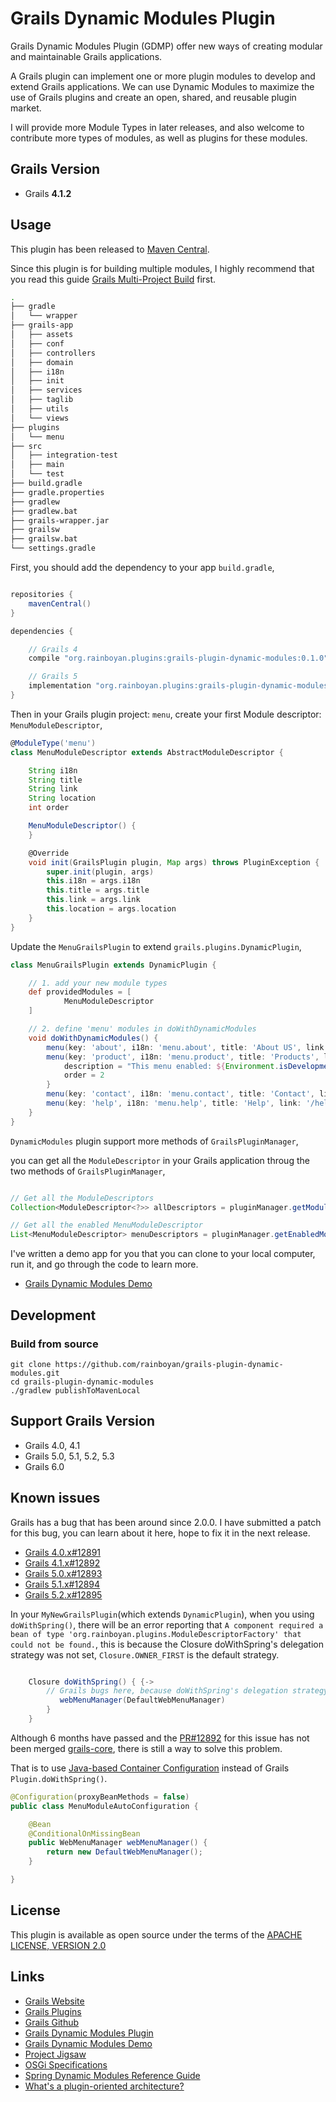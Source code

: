 # Grails Dynamic Modules Plugin

Grails Dynamic Modules Plugin (GDMP) offer new ways of creating modular and maintainable Grails applications.

A Grails plugin can implement one or more plugin modules to develop and extend Grails applications.
We can use Dynamic Modules to maximize the use of Grails plugins and create an open, shared, and reusable plugin market.

I will provide more Module Types in later releases, and also welcome to contribute more types of modules, as well as plugins for these modules.

## Grails Version

- Grails **4.1.2**

## Usage

This plugin has been released to [Maven Central](https://central.sonatype.com/artifact/org.rainboyan.plugins/grails-plugin-dynamic-modules).

Since this plugin is for building multiple modules, I highly recommend that you read this guide [Grails Multi-Project Build](https://guides.grails.org/grails-multi-project-build/guide/index.html) first. 


```bash
.
├── gradle
│   └── wrapper
├── grails-app
│   ├── assets
│   ├── conf
│   ├── controllers
│   ├── domain
│   ├── i18n
│   ├── init
│   ├── services
│   ├── taglib
│   ├── utils
│   └── views
├── plugins
│   └── menu
├── src
│   ├── integration-test
│   ├── main
│   └── test
├── build.gradle
├── gradle.properties
├── gradlew
├── gradlew.bat
├── grails-wrapper.jar
├── grailsw
├── grailsw.bat
└── settings.gradle
```

First, you should add the dependency to your app `build.gradle`,

```gradle

repositories {
    mavenCentral()
}

dependencies {

    // Grails 4
    compile "org.rainboyan.plugins:grails-plugin-dynamic-modules:0.1.0"

    // Grails 5
    implementation "org.rainboyan.plugins:grails-plugin-dynamic-modules:0.1.0"
}

```

Then in your Grails plugin project: `menu`, create your first Module descriptor: `MenuModuleDescriptor`,

```groovy
@ModuleType('menu')
class MenuModuleDescriptor extends AbstractModuleDescriptor {

    String i18n
    String title
    String link
    String location
    int order

    MenuModuleDescriptor() {
    }

    @Override
    void init(GrailsPlugin plugin, Map args) throws PluginException {
        super.init(plugin, args)
        this.i18n = args.i18n
        this.title = args.title
        this.link = args.link
        this.location = args.location
    }
}
```

Update the `MenuGrailsPlugin` to extend `grails.plugins.DynamicPlugin`,

```groovy
class MenuGrailsPlugin extends DynamicPlugin {

    // 1. add your new module types
    def providedModules = [
            MenuModuleDescriptor
    ]

    // 2. define 'menu' modules in doWithDynamicModules
    void doWithDynamicModules() {
        menu(key: 'about', i18n: 'menu.about', title: 'About US', link: '/about', location: 'topnav')
        menu(key: 'product', i18n: 'menu.product', title: 'Products', link: '/product', location: 'topnav', enabled: "${Environment.isDevelopmentMode()}") {
            description = "This menu enabled: ${Environment.isDevelopmentMode()}"
            order = 2
        }
        menu(key: 'contact', i18n: 'menu.contact', title: 'Contact', link: '/contact', location: 'topnav', enabled: false)
        menu(key: 'help', i18n: 'menu.help', title: 'Help', link: '/help', location: 'footer')
    }
}
```

`DynamicModules` plugin support more methods of `GrailsPluginManager`,

you can get all the `ModuleDescriptor` in your Grails application throug the two methods of `GrailsPluginManager`,

```groovy

// Get all the ModuleDescriptors
Collection<ModuleDescriptor<?>> allDescriptors = pluginManager.getModuleDescriptors()

// Get all the enabled MenuModuleDescriptor
List<MenuModuleDescriptor> menuDescriptors = pluginManager.getEnabledModuleDescriptorsByClass(MenuModuleDescriptor)

```

I've written a demo app for you that you can clone to your local computer, run it, and go through the code to learn more.

* [Grails Dynamic Modules Demo](https://github.com/rainboyan/grails-dynamic-modules-demo)

## Development

### Build from source

```
git clone https://github.com/rainboyan/grails-plugin-dynamic-modules.git
cd grails-plugin-dynamic-modules
./gradlew publishToMavenLocal
```

## Support Grails Version

* Grails 4.0, 4.1
* Grails 5.0, 5.1, 5.2, 5.3
* Grails 6.0

## Known issues

Grails has a bug that has been around since 2.0.0. I have submitted a patch for this bug, you can learn about it here, hope to fix it in the next release.

* [Grails 4.0.x#12891](https://github.com/grails/grails-core/pull/12891)
* [Grails 4.1.x#12892](https://github.com/grails/grails-core/pull/12892)
* [Grails 5.0.x#12893](https://github.com/grails/grails-core/pull/12893)
* [Grails 5.1.x#12894](https://github.com/grails/grails-core/pull/12894)
* [Grails 5.2.x#12895](https://github.com/grails/grails-core/pull/12895)

In your `MyNewGrailsPlugin`(which extends `DynamicPlugin`), when you using `doWithSpring()`,
there will be an error reporting that `A component required a bean of type 'org.rainboyan.plugins.ModuleDescriptorFactory' that could not be found.`,
this is because the Closure doWithSpring's delegation strategy was not set, `Closure.OWNER_FIRST` is the default strategy.

```groovy

    Closure doWithSpring() { {->
        // Grails bugs here, because doWithSpring's delegation strategy not set
           webMenuManager(DefaultWebMenuManager)
        }
    }

```

Although 6 months have passed and the [PR#12892](https://github.com/grails/grails-core/pull/12892) for this issue has not been merged [grails-core](https://github.com/grails/grails-core), there is still a way to solve this problem.

That is to use [Java-based Container Configuration](https://docs.spring.io/spring-framework/reference/core/beans/java.html) instead of Grails `Plugin.doWithSpring()`.

```java
@Configuration(proxyBeanMethods = false)
public class MenuModuleAutoConfiguration {

    @Bean
    @ConditionalOnMissingBean
    public WebMenuManager webMenuManager() {
        return new DefaultWebMenuManager();
    }

}
```

## License

This plugin is available as open source under the terms of the [APACHE LICENSE, VERSION 2.0](http://apache.org/Licenses/LICENSE-2.0)

## Links

- [Grails Website](https://grails.org)
- [Grails Plugins](https://docs.grails.org/4.0.0/guide/plugins.html)
- [Grails Github](https://github.com/grails)
- [Grails Dynamic Modules Plugin](https://github.com/rainboyan/grails-plugin-dynamic-modules)
- [Grails Dynamic Modules Demo](https://github.com/rainboyan/grails-dynamic-modules-demo)
- [Project Jigsaw](https://openjdk.org/projects/jigsaw/)
- [OSGi Specifications](https://docs.osgi.org/specification/)
- [Spring Dynamic Modules Reference Guide](https://docs.spring.io/spring-osgi/docs/current/reference/html/)
- [What's a plugin-oriented architecture?](https://spring.io/blog/2010/06/01/what-s-a-plugin-oriented-architecture)
